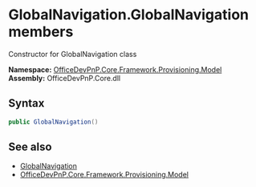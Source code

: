 # GlobalNavigation.GlobalNavigation members 
 Constructor for GlobalNavigation class   

**Namespace:** [OfficeDevPnP.Core.Framework.Provisioning.Model](OfficeDevPnP.Core.Framework.Provisioning.Model.md)  
**Assembly:** OfficeDevPnP.Core.dll  
## Syntax
```C#
public GlobalNavigation()
```
## See also
- [GlobalNavigation](OfficeDevPnP.Core.Framework.Provisioning.Model.GlobalNavigation.md)
- [OfficeDevPnP.Core.Framework.Provisioning.Model](OfficeDevPnP.Core.Framework.Provisioning.Model.md)
